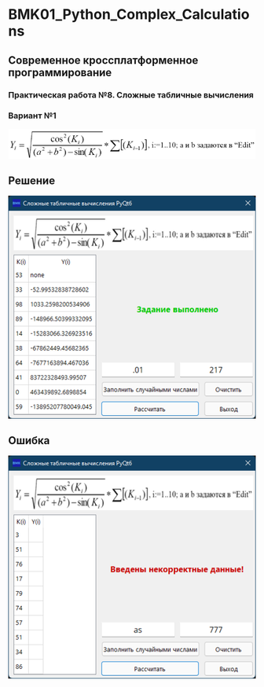 # BMK01_Python_Complex_Calculations

## Современное кроссплатформенное программирование

### Практическая работа №8. Сложные табличные вычисления

### Вариант №1

![variant](variant.png)

## Решение

![solution](solution.png)

## Ошибка

![error](error.png)